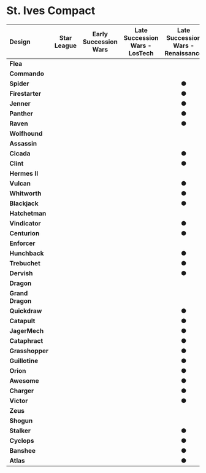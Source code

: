# St. Ives Compact

| Design | Star League | Early Succession Wars | Late Succession Wars - LosTech | Late Succession Wars - Renaissance | Clan Invasion | Civil War | Jihad | Early Republic | Late Republic | Dark Ages |
| :--- | :---: | :---: | :---: | :---: | :---: | :---: | :---: | :---: | :---: | :---: |
| **Flea** |     |     |     |     |     |     |     |     |     |     |
| **Commando** |     |     |     |     |     |     |     |     |     |     |
| **Spider** |     |     |     |  ●  |  ●  |  ●  |     |     |     |     |
| **Firestarter** |     |     |     |  ●  |  ●  |  ●  |     |     |     |     |
| **Jenner** |     |     |     |  ●  |  ●  |  ●  |     |     |     |     |
| **Panther** |     |     |     |  ●  |  ●  |  ●  |     |     |     |     |
| **Raven** |     |     |     |  ●  |  ●  |     |     |     |     |     |
| **Wolfhound** |     |     |     |     |     |     |     |     |     |     |
| **Assassin** |     |     |     |     |     |     |     |     |     |     |
| **Cicada** |     |     |     |  ●  |  ●  |  ●  |     |     |     |     |
| **Clint** |     |     |     |  ●  |  ●  |  ●  |     |     |     |     |
| **Hermes II** |     |     |     |     |     |     |     |     |     |     |
| **Vulcan** |     |     |     |  ●  |  ●  |  ●  |     |     |     |     |
| **Whitworth** |     |     |     |  ●  |  ●  |     |     |     |     |     |
| **Blackjack** |     |     |     |  ●  |  ●  |  ●  |     |     |     |     |
| **Hatchetman** |     |     |     |     |     |     |     |     |     |     |
| **Vindicator** |     |     |     |  ●  |  ●  |  ●  |     |     |     |     |
| **Centurion** |     |     |     |  ●  |  ●  |  ●  |     |     |     |     |
| **Enforcer** |     |     |     |     |  ●  |  ●  |     |     |     |     |
| **Hunchback** |     |     |     |  ●  |  ●  |  ●  |     |     |     |     |
| **Trebuchet** |     |     |     |  ●  |  ●  |  ●  |     |     |     |     |
| **Dervish** |     |     |     |  ●  |  ●  |  ●  |     |     |     |     |
| **Dragon** |     |     |     |     |     |     |     |     |     |     |
| **Grand Dragon** |     |     |     |     |     |     |     |     |     |     |
| **Quickdraw** |     |     |     |  ●  |  ●  |  ●  |     |     |     |     |
| **Catapult** |     |     |     |  ●  |  ●  |  ●  |     |     |     |     |
| **JagerMech** |     |     |     |  ●  |  ●  |  ●  |     |     |     |     |
| **Cataphract** |     |     |     |  ●  |  ●  |  ●  |     |     |     |     |
| **Grasshopper** |     |     |     |  ●  |  ●  |  ●  |     |     |     |     |
| **Guillotine** |     |     |     |  ●  |  ●  |  ●  |     |     |     |     |
| **Orion** |     |     |     |  ●  |  ●  |  ●  |     |     |     |     |
| **Awesome** |     |     |     |  ●  |  ●  |  ●  |     |     |     |     |
| **Charger** |     |     |     |  ●  |  ●  |  ●  |     |     |     |     |
| **Victor** |     |     |     |  ●  |  ●  |  ●  |     |     |     |     |
| **Zeus** |     |     |     |     |  ●  |  ●  |     |     |     |     |
| **Shogun** |     |     |     |     |     |     |     |     |     |     |
| **Stalker** |     |     |     |  ●  |  ●  |  ●  |     |     |     |     |
| **Cyclops** |     |     |     |  ●  |  ●  |  ●  |     |     |     |     |
| **Banshee** |     |     |     |  ●  |  ●  |  ●  |     |     |     |     |
| **Atlas** |     |     |     |  ●  |  ●  |  ●  |     |     |     |     |

